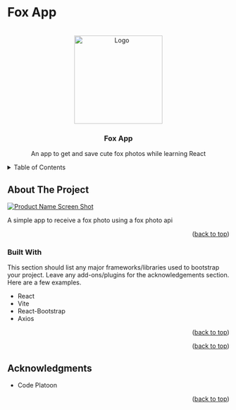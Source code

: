# Fox App



<a name="readme-top"></a>
<!-- PROJECT LOGO -->
<br />
<div align="center">
  <a href="https://github.com/kendrajmoore/foxapp/blob/main/README.md">
    <img src="https://raw.githubusercontent.com/kendrajmoore/foxapp/main/public/favicon.ico" alt="Logo" width="200" height="200">
  </a>

  <h3 align="center">Fox App </h3>

  <p align="center">
    An app to get and save cute fox photos while learning React
  </p>
</div>



<!-- TABLE OF CONTENTS -->
<details>
  <summary>Table of Contents</summary>
  <ol>
    <li>
      <a href="#about-the-project">About The Project</a>
      <ul>
        <li><a href="#built-with">Built With</a></li>
      </ul>
    </li>
    <li><a href="#license">License</a></li>
    <li><a href="#acknowledgments">Acknowledgments</a></li>
  </ol>
</details>


<!-- ABOUT THE PROJECT -->
## About The Project

[![Product Name Screen Shot][product-screenshot]](https://i.ibb.co/zbSTMhQ/Screenshot-2023-04-28-at-10-25-52-AM.png)

A simple app to receive a fox photo using a fox photo api


<p align="right">(<a href="#readme-top">back to top</a>)</p>



### Built With

This section should list any major frameworks/libraries used to bootstrap your project. Leave any add-ons/plugins for the acknowledgements section. Here are a few examples.

* React
* Vite
* React-Bootstrap
* Axios

<p align="right">(<a href="#readme-top">back to top</a>)</p>


<p align="right">(<a href="#readme-top">back to top</a>)</p>


<!-- ACKNOWLEDGMENTS -->
## Acknowledgments

* Code Platoon

<p align="right">(<a href="#readme-top">back to top</a>)</p>


<!-- MARKDOWN LINKS & IMAGES -->
[product-screenshot]: https://i.ibb.co/zbSTMhQ/Screenshot-2023-04-28-at-10-25-52-AM.png
[Node-Red]: https://img.shields.io/badge/Node--Red-8F0000?style=for-the-badge&logo=nodered&logoColor=white
[Node-url]: https://nodered.org/
[Arduino]: 	https://img.shields.io/badge/Arduino_IDE-00979D?style=for-the-badge&logo=arduino&logoColor=white
[Arduino-url]: https://www.arduino.cc/en/software
[InfluxDB]: https://img.shields.io/badge/InfluxDB-22ADF6?style=for-the-badge&logo=InfluxDB&logoColor=white
[Influx-url]: https://vuejs.org/
[Digital Ocean]: https://img.shields.io/badge/Digital_Ocean-0080FF?style=for-the-badge&logo=DigitalOcean&logoColor=white
[Digital-url]: https://www.digitalocean.com/